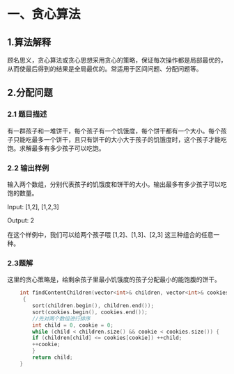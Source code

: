 # 一、贪心算法

## 1.算法解释

​		顾名思义，贪心算法或贪心思想采用贪心的策略，保证每次操作都是局部最优的，从而使最后得到的结果是全局最优的。常适用于区间问题、分配问题等。

## 2.分配问题

### 2.1 题目描述

​		有一群孩子和一堆饼干，每个孩子有一个饥饿度，每个饼干都有一个大小。每个孩子只能吃最多一个饼干，且只有饼干的大小大于孩子的饥饿度时，这个孩子才能吃饱。求解最多有多少孩子可以吃饱。

### 2.2 输出样例

​		输入两个数组，分别代表孩子的饥饿度和饼干的大小。输出最多有多少孩子可以吃饱的数量。

Input: [1,2], [1,2,3]

Output: 2

在这个样例中，我们可以给两个孩子喂 [1,2]、[1,3]、[2,3] 这三种组合的任意一种。

### 2.3题解

​		这里的贪心策略是，给剩余孩子里最小饥饿度的孩子分配最小的能饱腹的饼干。

```c++
    int findContentChildren(vector<int>& children, vector<int>& cookies)
     {
        sort(children.begin(), children.end());
        sort(cookies.begin(), cookies.end());
        //先对两个数组进行排序
        int child = 0, cookie = 0;
        while (child < children.size() && cookie < cookies.size()) {
        if (children[child] <= cookies[cookie]) ++child;
        ++cookie;
        }
        return child;
    }
```

